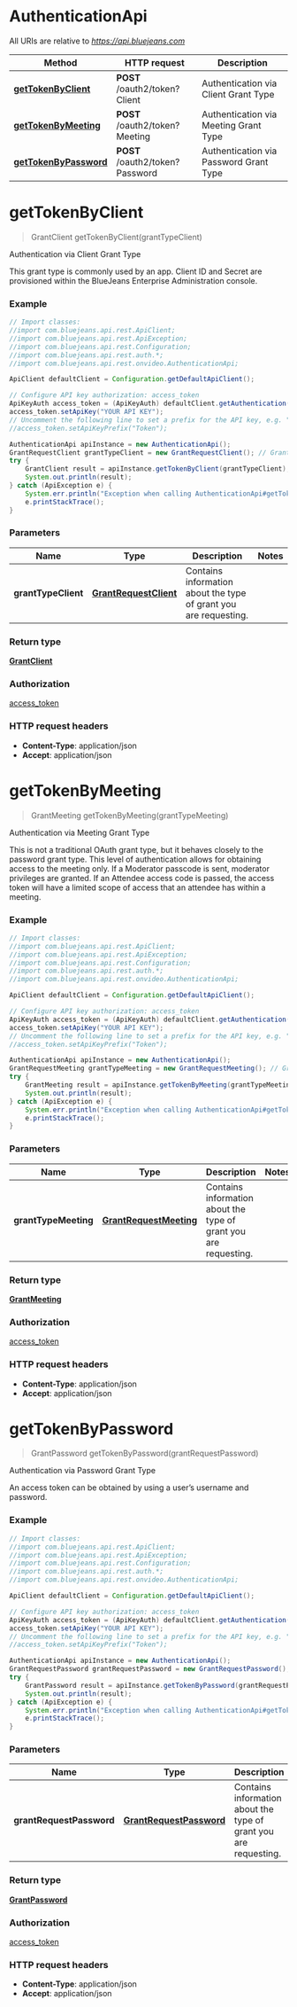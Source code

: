 # AuthenticationApi

All URIs are relative to *https://api.bluejeans.com*

Method | HTTP request | Description
------------- | ------------- | -------------
[**getTokenByClient**](AuthenticationApi.md#getTokenByClient) | **POST** /oauth2/token?Client | Authentication via Client Grant Type
[**getTokenByMeeting**](AuthenticationApi.md#getTokenByMeeting) | **POST** /oauth2/token?Meeting | Authentication via Meeting Grant Type
[**getTokenByPassword**](AuthenticationApi.md#getTokenByPassword) | **POST** /oauth2/token?Password | Authentication via Password Grant Type


<a name="getTokenByClient"></a>
# **getTokenByClient**
> GrantClient getTokenByClient(grantTypeClient)

Authentication via Client Grant Type

This grant type is commonly used by an app. Client ID and Secret are provisioned within the BlueJeans Enterprise Administration console.

### Example
```java
// Import classes:
//import com.bluejeans.api.rest.ApiClient;
//import com.bluejeans.api.rest.ApiException;
//import com.bluejeans.api.rest.Configuration;
//import com.bluejeans.api.rest.auth.*;
//import com.bluejeans.api.rest.onvideo.AuthenticationApi;

ApiClient defaultClient = Configuration.getDefaultApiClient();

// Configure API key authorization: access_token
ApiKeyAuth access_token = (ApiKeyAuth) defaultClient.getAuthentication("access_token");
access_token.setApiKey("YOUR API KEY");
// Uncomment the following line to set a prefix for the API key, e.g. "Token" (defaults to null)
//access_token.setApiKeyPrefix("Token");

AuthenticationApi apiInstance = new AuthenticationApi();
GrantRequestClient grantTypeClient = new GrantRequestClient(); // GrantRequestClient | Contains information about the type of grant you are requesting.
try {
    GrantClient result = apiInstance.getTokenByClient(grantTypeClient);
    System.out.println(result);
} catch (ApiException e) {
    System.err.println("Exception when calling AuthenticationApi#getTokenByClient");
    e.printStackTrace();
}
```

### Parameters

Name | Type | Description  | Notes
------------- | ------------- | ------------- | -------------
 **grantTypeClient** | [**GrantRequestClient**](GrantRequestClient.md)| Contains information about the type of grant you are requesting. |

### Return type

[**GrantClient**](GrantClient.md)

### Authorization

[access_token](../README.md#access_token)

### HTTP request headers

 - **Content-Type**: application/json
 - **Accept**: application/json

<a name="getTokenByMeeting"></a>
# **getTokenByMeeting**
> GrantMeeting getTokenByMeeting(grantTypeMeeting)

Authentication via Meeting Grant Type

This is not a traditional OAuth grant type, but it behaves closely to the password grant type. This level of authentication allows for obtaining access to the meeting only. If a Moderator passcode is sent, moderator privileges are granted. If an Attendee access code is passed, the access token will have a limited scope of access that an attendee has within a meeting.

### Example
```java
// Import classes:
//import com.bluejeans.api.rest.ApiClient;
//import com.bluejeans.api.rest.ApiException;
//import com.bluejeans.api.rest.Configuration;
//import com.bluejeans.api.rest.auth.*;
//import com.bluejeans.api.rest.onvideo.AuthenticationApi;

ApiClient defaultClient = Configuration.getDefaultApiClient();

// Configure API key authorization: access_token
ApiKeyAuth access_token = (ApiKeyAuth) defaultClient.getAuthentication("access_token");
access_token.setApiKey("YOUR API KEY");
// Uncomment the following line to set a prefix for the API key, e.g. "Token" (defaults to null)
//access_token.setApiKeyPrefix("Token");

AuthenticationApi apiInstance = new AuthenticationApi();
GrantRequestMeeting grantTypeMeeting = new GrantRequestMeeting(); // GrantRequestMeeting | Contains information about the type of grant you are requesting.
try {
    GrantMeeting result = apiInstance.getTokenByMeeting(grantTypeMeeting);
    System.out.println(result);
} catch (ApiException e) {
    System.err.println("Exception when calling AuthenticationApi#getTokenByMeeting");
    e.printStackTrace();
}
```

### Parameters

Name | Type | Description  | Notes
------------- | ------------- | ------------- | -------------
 **grantTypeMeeting** | [**GrantRequestMeeting**](GrantRequestMeeting.md)| Contains information about the type of grant you are requesting. |

### Return type

[**GrantMeeting**](GrantMeeting.md)

### Authorization

[access_token](../README.md#access_token)

### HTTP request headers

 - **Content-Type**: application/json
 - **Accept**: application/json

<a name="getTokenByPassword"></a>
# **getTokenByPassword**
> GrantPassword getTokenByPassword(grantRequestPassword)

Authentication via Password Grant Type

An access token can be obtained by using a user’s username and password.

### Example
```java
// Import classes:
//import com.bluejeans.api.rest.ApiClient;
//import com.bluejeans.api.rest.ApiException;
//import com.bluejeans.api.rest.Configuration;
//import com.bluejeans.api.rest.auth.*;
//import com.bluejeans.api.rest.onvideo.AuthenticationApi;

ApiClient defaultClient = Configuration.getDefaultApiClient();

// Configure API key authorization: access_token
ApiKeyAuth access_token = (ApiKeyAuth) defaultClient.getAuthentication("access_token");
access_token.setApiKey("YOUR API KEY");
// Uncomment the following line to set a prefix for the API key, e.g. "Token" (defaults to null)
//access_token.setApiKeyPrefix("Token");

AuthenticationApi apiInstance = new AuthenticationApi();
GrantRequestPassword grantRequestPassword = new GrantRequestPassword(); // GrantRequestPassword | Contains information about the type of grant you are requesting.
try {
    GrantPassword result = apiInstance.getTokenByPassword(grantRequestPassword);
    System.out.println(result);
} catch (ApiException e) {
    System.err.println("Exception when calling AuthenticationApi#getTokenByPassword");
    e.printStackTrace();
}
```

### Parameters

Name | Type | Description  | Notes
------------- | ------------- | ------------- | -------------
 **grantRequestPassword** | [**GrantRequestPassword**](GrantRequestPassword.md)| Contains information about the type of grant you are requesting. |

### Return type

[**GrantPassword**](GrantPassword.md)

### Authorization

[access_token](../README.md#access_token)

### HTTP request headers

 - **Content-Type**: application/json
 - **Accept**: application/json

